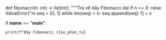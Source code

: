 def fibonacci(n: int) -> list[int]:
    """Trả về dãy Fibonacci dài 
    if n <= 0:
        raise ValueError("m
    seq = [0, 1]
    while len(seq) < n:
        seq.append(seq[-1] + s

if __name__ == "__main__":
  
    print(f"Dãy Fibonacci ({so_phan_tu} 

